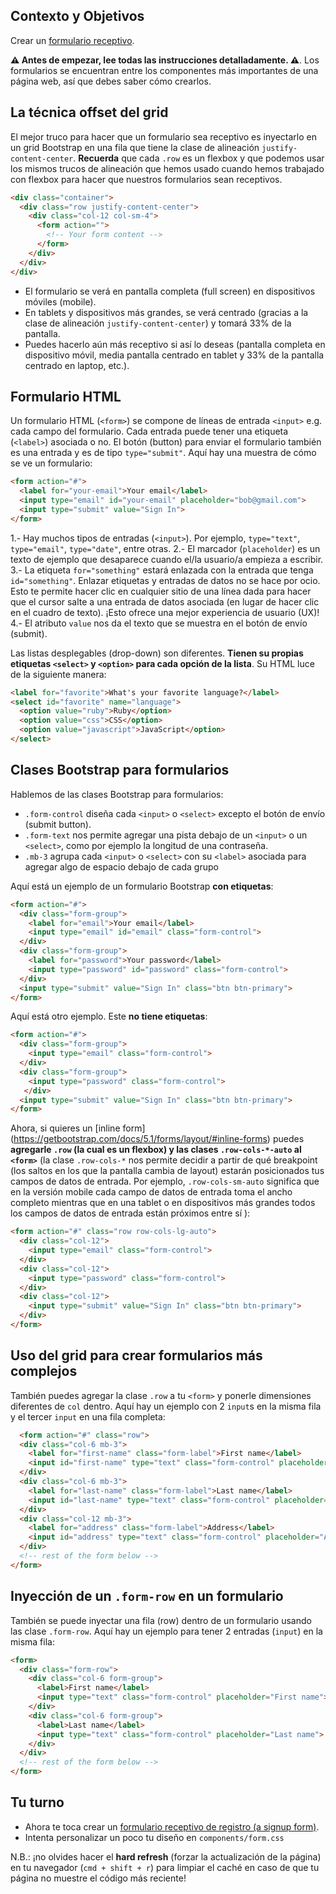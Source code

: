 ## Contexto y Objetivos

Crear un [formulario receptivo](https://lewagon.github.io/bootstrap-challenges/10-Login-form/).

**⚠️ Antes de empezar, lee todas las instrucciones detalladamente. ⚠️**.
Los formularios se encuentran entre los componentes más importantes de una página web, así que debes saber cómo crearlos.

## La técnica offset del grid

El mejor truco para hacer que un formulario sea receptivo es inyectarlo en un grid Bootstrap en una fila que tiene la clase de alineación `justify-content-center`. **Recuerda** que cada `.row` es un flexbox y que podemos usar los mismos trucos de alineación que hemos usado cuando hemos trabajado con flexbox para hacer que nuestros formularios sean receptivos.

```html
<div class="container">
  <div class="row justify-content-center">
    <div class="col-12 col-sm-4">
      <form action="">
        <!-- Your form content -->
      </form>
    </div>
  </div>
</div>
```

- El formulario se verá en pantalla completa (full screen) en dispositivos móviles (mobile).
- En tablets y dispositivos más grandes, se verá centrado (gracias a la clase de alineación `justify-content-center`) y tomará 33% de la pantalla.
- Puedes hacerlo aún más receptivo si así lo deseas (pantalla completa en dispositivo móvil, media pantalla centrado en tablet y 33% de la pantalla centrado en laptop, etc.).

## Formulario HTML

Un formulario HTML (`<form>`) se compone de líneas de entrada `<input>` e.g. cada campo del formulario. Cada entrada puede tener una etiqueta (`<label>`) asociada o no. El botón (button) para enviar el formulario también es una entrada y es de tipo `type="submit"`. Aquí hay una muestra de cómo se ve un formulario:

```html
<form action="#">
  <label for="your-email">Your email</label>
  <input type="email" id="your-email" placeholder="bob@gmail.com">
  <input type="submit" value="Sign In">
</form>
```

1.- Hay muchos tipos de entradas (`<input>`). Por ejemplo, `type="text"`, `type="email"`, `type="date"`, entre otras.
2.- El marcador (`placeholder`) es un texto de ejemplo que desaparece cuando el/la usuario/a empieza a escribir.
3.- La etiqueta `for="something"` estará enlazada con la entrada que tenga `id="something"`. Enlazar etiquetas y entradas de datos no se hace por ocio. Esto te permite hacer clic en cualquier sitio de una línea dada para hacer que el cursor salte a una entrada de datos asociada (en lugar de hacer clic en el cuadro de texto). ¡Esto ofrece una mejor experiencia de usuario (UX)!
4.- El atributo `value` nos da el texto que se muestra en el botón de envío (submit).

Las listas desplegables (drop-down) son diferentes. **Tienen su propias etiquetas `<select>` y `<option>` para cada opción de la lista**. Su HTML luce de la siguiente manera:

```html
<label for="favorite">What's your favorite language?</label>
<select id="favorite" name="language">
  <option value="ruby">Ruby</option>
  <option value="css">CSS</option>
  <option value="javascript">JavaScript</option>
</select>
```

## Clases Bootstrap para formularios

Hablemos de las clases Bootstrap para formularios:

- `.form-control` diseña cada `<input>` o `<select>` excepto el botón de envío (submit button).
- `.form-text` nos permite agregar una pista debajo de un `<input>` o un `<select>`, como por ejemplo la longitud de una contraseña.
- `.mb-3` agrupa cada `<input>` o `<select>` con su `<label>` asociada para agregar algo de espacio debajo de cada grupo

Aquí está un ejemplo de un formulario Bootstrap **con etiquetas**:

```html
<form action="#">
  <div class="form-group">
    <label for="email">Your email</label>
    <input type="email" id="email" class="form-control">
  </div>
  <div class="form-group">
    <label for="password">Your password</label>
    <input type="password" id="password" class="form-control">
  </div>
  <input type="submit" value="Sign In" class="btn btn-primary">
</form>
```

Aquí está otro ejemplo. Este **no tiene etiquetas**:

```html
<form action="#">
  <div class="form-group">
    <input type="email" class="form-control">
  </div>
  <div class="form-group">
    <input type="password" class="form-control">
   </div>
  <input type="submit" value="Sign In" class="btn btn-primary">
</form>
```

Ahora, si quieres un [inline form] (https://getbootstrap.com/docs/5.1/forms/layout/#inline-forms) puedes **agregarle `.row` (la cual es un flexbox) y las clases `.row-cols-*-auto` al `<form>`** (la clase `.row-cols-*` nos permite decidir a partir de qué breakpoint (los saltos en los que la pantalla cambia de layout) estarán posicionados tus campos de datos de entrada. Por ejemplo, `.row-cols-sm-auto` significa que en la versión mobile cada campo de datos de entrada toma el ancho completo mientras que en una tablet o en dispositivos más grandes todos los campos de datos de entrada están próximos entre sí ):

```html
<form action="#" class="row row-cols-lg-auto">
  <div class="col-12">
    <input type="email" class="form-control">
  </div>
  <div class="col-12">
    <input type="password" class="form-control">
  </div>
  <div class="col-12">
    <input type="submit" value="Sign In" class="btn btn-primary">
  </div>
</form>
```

## Uso del grid para crear formularios más complejos

También puedes agregar la clase `.row` a tu `<form>` y ponerle dimensiones diferentes de `col` dentro. Aquí hay un ejemplo con 2 `input`s en la misma fila y el tercer `input` en una fila completa:

```html
  <form action="#" class="row">
  <div class="col-6 mb-3">
    <label for="first-name" class="form-label">First name</label>
    <input id="first-name" type="text" class="form-control" placeholder="First name">
  </div>
  <div class="col-6 mb-3">
    <label for="last-name" class="form-label">Last name</label>
    <input id="last-name" type="text" class="form-control" placeholder="Last name">
  </div>
  <div class="col-12 mb-3">
    <label for="address" class="form-label">Address</label>
    <input id="address" type="text" class="form-control" placeholder="Address">
  </div>
  <!-- rest of the form below -->
</form>
```

## Inyección de un `.form-row` en un formulario

También se puede inyectar una fila (row) dentro de un formulario usando las clase `.form-row`. Aquí hay un ejemplo para tener 2 entradas (`input`) en la misma fila:

```html
<form>
  <div class="form-row">
    <div class="col-6 form-group">
      <label>First name</label>
      <input type="text" class="form-control" placeholder="First name">
    </div>
    <div class="col-6 form-group">
      <label>Last name</label>
      <input type="text" class="form-control" placeholder="Last name">
    </div>
  </div>
  <!-- rest of the form below -->
</form>
```

## Tu turno

- Ahora te toca crear un [formulario receptivo de registro (a signup form)](http://lewagon.github.io/bootstrap-challenges/10-Login-form/).
- Intenta personalizar un poco tu diseño en  `components/form.css`

N.B.: ¡no olvides hacer el **hard refresh** (forzar la actualización de la página) en tu navegador (`cmd + shift + r`) para limpiar el caché en caso de que tu página no muestre el código más reciente!
